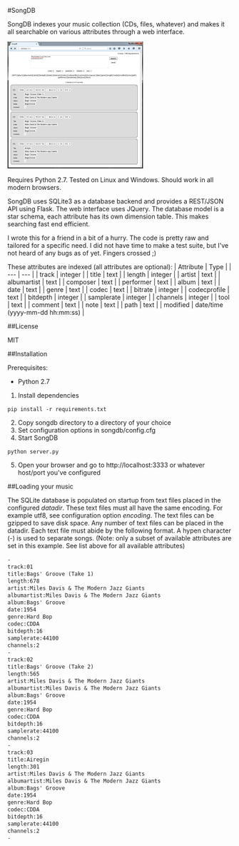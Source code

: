 #SongDB

SongDB indexes your music collection (CDs, files, whatever) and makes it all searchable on various attributes through a web interface.

[![songdb](songdb_mini.png?raw=true)](songdb.png?raw=true)

Requires Python 2.7. Tested on Linux and Windows. Should work in all modern browsers.

SongDB uses SQLite3 as a database backend and provides a REST/JSON API using Flask. The web interface uses JQuery. The database model is a star schema, each attribute has its own dimension table. This makes searching fast end efficient.

I wrote this for a friend in a bit of a hurry. The code is pretty raw and tailored for a specific need. I did not have time to make a test suite, but I've not heard of any bugs as of yet. Fingers crossed ;)

These attributes are indexed (all attributes are optional):
| Attribute | Type |
| --- | --- |
| track | integer |
| title | text |
| length | integer |
| artist | text |
| albumartist | text |
| composer  | text |
| performer | text |
| album | text |
| date | text |
| genre | text |
| codec | text |
| bitrate | integer |
| codecprofile | text |
| bitdepth | integer |
| samplerate | integer |
| channels | integer |
| tool | text |
| comment | text |
| note | text |
| path | text |
| modified | date/time (yyyy-mm-dd hh:mm:ss) |

##License

MIT

##Installation

Prerequisites:
* Python 2.7

1. Install dependencies
```
pip install -r requirements.txt
```
2. Copy songdb directory to a directory of your choice
3. Set configuration options in songdb/config.cfg
4. Start SongDB
```
python server.py
```
5. Open your browser and go to http://localhost:3333 or whatever host/port you've configured

##Loading your music

The SQLite database is populated on startup from text files placed in the configured _datadir_. These text files must all have the same encoding. For example utf8, see configuration option _encoding_. The text files can be gzipped to save disk space.
Any number of text files can be placed in the datadir. Each text file must abide by the following format. A hypen character (-) is used to separate songs.
(Note: only a subset of available attributes are set in this example. See list above for all available attributes)
```
-
track:01
title:Bags' Groove (Take 1)
length:678
artist:Miles Davis & The Modern Jazz Giants
albumartist:Miles Davis & The Modern Jazz Giants
album:Bags' Groove
date:1954
genre:Hard Bop
codec:CDDA
bitdepth:16
samplerate:44100
channels:2
-
track:02
title:Bags' Groove (Take 2)
length:565
artist:Miles Davis & The Modern Jazz Giants
albumartist:Miles Davis & The Modern Jazz Giants
album:Bags' Groove
date:1954
genre:Hard Bop
codec:CDDA
bitdepth:16
samplerate:44100
channels:2
-
track:03
title:Airegin
length:301
artist:Miles Davis & The Modern Jazz Giants
albumartist:Miles Davis & The Modern Jazz Giants
album:Bags' Groove
date:1954
genre:Hard Bop
codec:CDDA
bitdepth:16
samplerate:44100
channels:2
-
```
